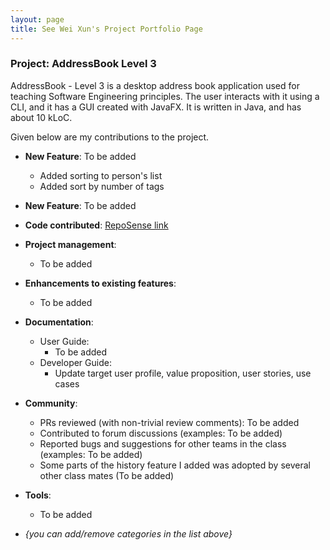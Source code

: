 ```yaml
---
layout: page
title: See Wei Xun's Project Portfolio Page
---
```


### Project: AddressBook Level 3

AddressBook - Level 3 is a desktop address book application used for teaching Software Engineering principles. The user interacts with it using a CLI, and it has a GUI created with JavaFX. It is written in Java, and has about 10 kLoC.

Given below are my contributions to the project.

* **New Feature**: To be added
  * Added sorting to person's list
  * Added sort by number of tags
  
* **New Feature**: To be added

* **Code contributed**: [RepoSense link]()

* **Project management**:
  * To be added

* **Enhancements to existing features**:
  * To be added

* **Documentation**:
  * User Guide:
    * To be added
  * Developer Guide:
    * Update target user profile, value proposition, user stories, use cases

* **Community**:
  * PRs reviewed (with non-trivial review comments): To be added
  * Contributed to forum discussions (examples: To be added)
  * Reported bugs and suggestions for other teams in the class (examples: To be added)
  * Some parts of the history feature I added was adopted by several other class mates (To be added)

* **Tools**:
  * To be added

* _{you can add/remove categories in the list above}_
